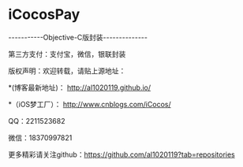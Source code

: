 # iCocosPay



-----------Objective-C版封装--------------



第三方支付：支付宝，微信，银联封装






版权声明：欢迎转载，请贴上源地址：


*(博客最新地址)： http://al1020119.github.io/


*（iOS梦工厂）： http://www.cnblogs.com/iCocos/

QQ：2211523682

微信：18370997821


更多精彩请关注github：https://github.com/al1020119?tab=repositories
